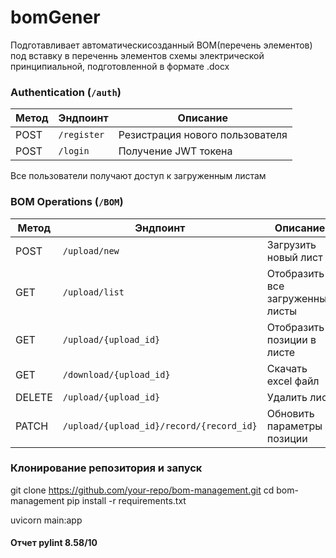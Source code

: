 # bomGener
Подготавливает автоматическисозданный BOM(перечень элементов) под вставку в переченнь элементов схемы электрической принципиальной, подготовленной в формате .docx

### Authentication (`/auth`)
| Метод | Эндпоинт    | Описание          |
|--------|-------------|----------------------|
| POST   | `/register` | Резистрация нового пользователя    |
| POST   | `/login`    | Получение JWT токена |

Все пользователи получают доступ к загруженным листам

### BOM Operations (`/BOM`)
| Метод | Эндпоинт                      | Описание                     |
|--------|-------------------------------|---------------------------------|
| POST   | `/upload/new`                 | Загрузить новый лист            |
| GET    | `/upload/list`                | Отобразить все загруженные листы |
| GET    | `/upload/{upload_id}`         | Отобразить позиции в листе |
| GET    | `/download/{upload_id}`       | Скачать excel файл         |
| DELETE | `/upload/{upload_id}`         | Удалить лист               |
| PATCH  | `/upload/{upload_id}/record/{record_id}` | Обновить параметры позиции |

### Клонирование репозитория и запуск
git clone https://github.com/your-repo/bom-management.git
cd bom-management
pip install -r requirements.txt

uvicorn main:app

#### Отчет pylint 8.58/10